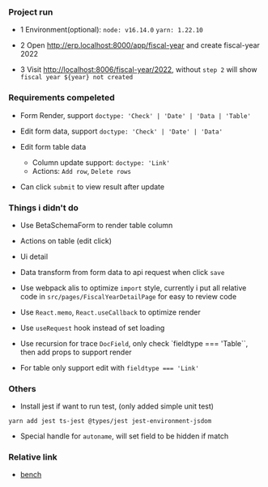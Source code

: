 ### Project run

- 1 Environment(optional): `node: v16.14.0` `yarn: 1.22.10`

- 2 Open <http://erp.localhost:8000/app/fiscal-year> and create fiscal-year 2022

- 3 Visit <http://localhost:8006/fiscal-year/2022>, without `step 2` will show `fiscal year ${year} not created`

### Requirements compeleted

- Form Render, support `doctype: 'Check' | 'Date' | 'Data | 'Table'`

- Edit form data, support `doctype: 'Check' | 'Date' | 'Data'`

- Edit form table data
  - Column update support: `doctype: 'Link'`
  - Actions: `Add row`, `Delete rows`

- Can click `submit` to view result after update

### Things i didn't do

- Use BetaSchemaForm to render table column

- Actions on table (edit click)

- Ui detail

- Data transform from form data to api request when click `save`

- Use webpack alis to optimize `import` style, currently i put all relative code in `src/pages/FiscalYearDetailPage` for easy to review code

- Use `React.memo`, `React.useCallback` to optimize render

- Use `useRequest` hook instead of set loading

- Use recursion for trace `DocField`, only check `fieldtype === 'Table``, then add props to support render

- For table only support edit with `fieldtype === 'Link'`

### Others

- Install jest if want to run test, (only added simple unit test)

```shell
yarn add jest ts-jest @types/jest jest-environment-jsdom
```

- Special handle for `autoname`, will set field to be hidden if match

### Relative link

- [bench](https://frappeframework.com/docs/v14/user/en/bench)
